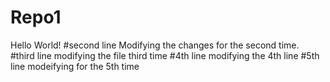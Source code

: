 # Repo1
Hello World! 
#second line 
Modifying the changes for the second time. 
#third line
modifying the file third time
#4th line
modifying the 4th line
#5th line 
modeifying for the 5th time 
